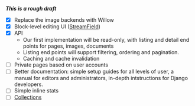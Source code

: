 ***This is a rough draft***

* [x] Replace the image backends with Willow
* [x] Block-level editing UI ([StreamField](https://github.com/torchbox/wagtail/issues/823))
* [x] API
    - Our first implementation will be read-only, with listing and detail end points for pages, images, documents 
    - Listing end points will support filtering, ordering and pagination.
    - Caching and cache invalidation
* [ ] Private pages based on user accounts
* [ ] Better documentation: simple setup guides for all levels of user, a manual for editors and administrators, in-depth intstructions for Django developers.
* [ ] Simple inline stats
* [ ] [Collections](https://github.com/torchbox/wagtail/wiki/Collections-pre-RFC)